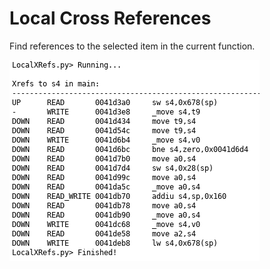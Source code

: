# Local Cross References
Find references to the selected item in the current function.

![Local Cross References](./img/local_xrefs.png)